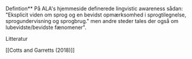 Defintion** 
På ALA's hjemmeside definerede lingvistic awareness sådan: "Eksplicit viden om sprog og en bevidst opmærksomhed i sprogtilegnelse, sprogundervisning og sprogbrug." men andre steder tales der også om lubevidste/bevidste fænomener".


Litteratur 

[[Cotts and Garretts (2018)]]
